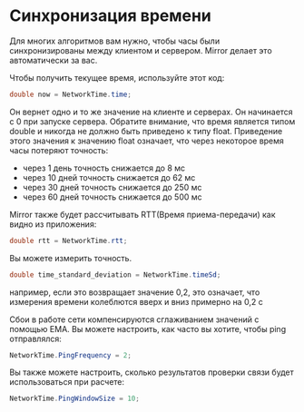 # Синхронизация времени

Для многих алгоритмов вам нужно, чтобы часы были синхронизированы между клиентом и сервером. Mirror делает это автоматически за вас.

Чтобы получить текущее время, используйте этот код:

```csharp
double now = NetworkTime.time;
```

Он вернет одно и то же значение на клиенте и серверах. Он начинается с 0 при запуске сервера. Обратите внимание, что время является типом double и никогда не должно быть приведено к типу float. Приведение этого значения к значению float означает, что через некоторое время часы потеряют точность:

* через 1 день точность снижается до 8 мс
* через 10 дней точность снижается до 62 мс
* через 30 дней точность снижается до 250 мс
* через 60 дней точность снижается до 500 мс

Mirror также будет рассчитывать RTT(Время приема-передачи) как видно из приложения:

```csharp
double rtt = NetworkTime.rtt;
```

Вы можете измерить точность.

```csharp
double time_standard_deviation = NetworkTime.timeSd;
```

например, если это возвращает значение 0,2, это означает, что измерения времени колеблются вверх и вниз примерно на 0,2 с

Сбои в работе сети компенсируются сглаживанием значений с помощью EMA. Вы можете настроить, как часто вы хотите, чтобы ping отправлялся:

```csharp
NetworkTime.PingFrequency = 2;
```

Вы также можете настроить, сколько результатов проверки связи будет использоваться при расчете:

```csharp
NetworkTime.PingWindowSize = 10;
```
